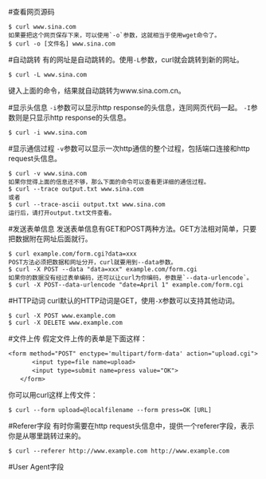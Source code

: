#查看网页源码
```shell
$ curl www.sina.com
如果要把这个网页保存下来，可以使用`-o`参数，这就相当于使用wget命令了。
$ curl -o [文件名] www.sina.com
```

#自动跳转
有的网址是自动跳转的。使用`-L`参数，curl就会跳转到新的网址。
```shell
$ curl -L www.sina.com
```
键入上面的命令，结果就自动跳转为www.sina.com.cn。

#显示头信息
`-i`参数可以显示http response的头信息，连同网页代码一起。
`-I`参数则是只显示http response的头信息。
```shell
$ curl -i www.sina.com
```

#显示通信过程
`-v`参数可以显示一次http通信的整个过程，包括端口连接和http request头信息。
```shell
$ curl -v www.sina.com
如果你觉得上面的信息还不够，那么下面的命令可以查看更详细的通信过程。
$ curl --trace output.txt www.sina.com
或者
$ curl --trace-ascii output.txt www.sina.com
运行后，请打开output.txt文件查看。
```

#发送表单信息
发送表单信息有GET和POST两种方法。GET方法相对简单，只要把数据附在网址后面就行。
```shell
$ curl example.com/form.cgi?data=xxx
POST方法必须把数据和网址分开，curl就要用到--data参数。
$ curl -X POST --data "data=xxx" example.com/form.cgi
如果你的数据没有经过表单编码，还可以让curl为你编码，参数是`--data-urlencode`。
$ curl -X POST--data-urlencode "date=April 1" example.com/form.cgi
```

#HTTP动词
curl默认的HTTP动词是GET，使用`-X`参数可以支持其他动词。
```shell
$ curl -X POST www.example.com
$ curl -X DELETE www.example.com
```

#文件上传
假定文件上传的表单是下面这样：
```shell
<form method="POST" enctype='multipart/form-data' action="upload.cgi">
　　　　<input type=file name=upload>
　　　　<input type=submit name=press value="OK">
　　</form>
```
你可以用curl这样上传文件：
```shell
$ curl --form upload=@localfilename --form press=OK [URL]
```

#Referer字段
有时你需要在http request头信息中，提供一个referer字段，表示你是从哪里跳转过来的。
```shell
$ curl --referer http://www.example.com http://www.example.com
```

#User Agent字段

